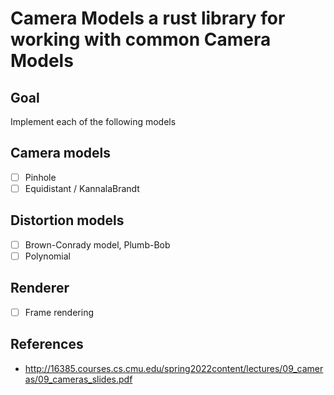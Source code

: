 # Camera Models a rust library for working with common Camera Models

## Goal
Implement each of the following models

## Camera models
- [ ] Pinhole 
- [ ] Equidistant / KannalaBrandt

## Distortion models
- [ ] Brown-Conrady model, Plumb-Bob
- [ ] Polynomial

## Renderer
- [ ] Frame rendering 

## References
- http://16385.courses.cs.cmu.edu/spring2022content/lectures/09_cameras/09_cameras_slides.pdf